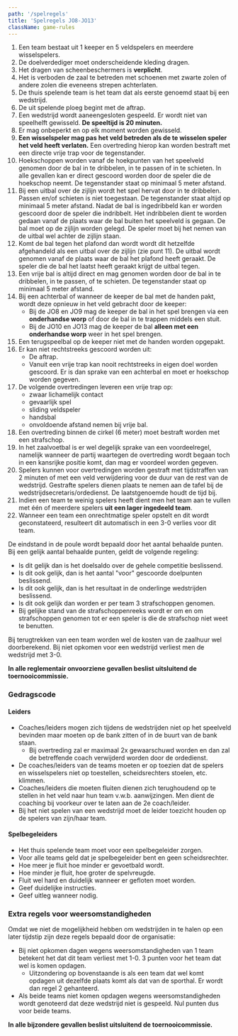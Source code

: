 ```yaml
---
path: '/spelregels'
title: 'Spelregels JO8-JO13'
className: game-rules
---
```


1. Een team bestaat uit 1 keeper en 5 veldspelers en meerdere wisselspelers.
2. De doelverdediger moet onderscheidende kleding dragen.
3. Het dragen van scheenbeschermers is **verplicht**.
4. Het is verboden de zaal te betreden met schoenen met zwarte zolen of andere zolen die eveneens strepen achterlaten.
5. De thuis spelende team is het team dat als eerste genoemd staat bij een wedstrijd.
6. De uit spelende ploeg begint met de aftrap. 
7. Een wedstrijd wordt aaneengesloten gespeeld. Er wordt niet van speelhelft gewisseld. **De speeltijd is 20 minuten.**
8. Er mag onbeperkt en op elk moment worden gewisseld.
9. **Een wisselspeler mag pas het veld betreden als de te wisselen speler het veld heeft verlaten.** Een overtreding hierop kan worden bestraft met een directe vrije trap voor de tegenstander.
10. Hoekschoppen worden vanaf de hoekpunten van het speelveld genomen door de bal in te dribbelen, in te passen of in te schieten. In alle gevallen kan er direct gescoord worden door de speler die de hoekschop neemt. De tegenstander staat op minimaal 5 meter afstand.
11. Bij een uitbal over de zijlijn wordt het spel hervat door in te dribbelen. Passen en/of schieten is niet toegestaan. De tegenstander staat altijd op minimaal 5 meter afstand. Nadat de bal is ingedribbeld kan er worden gescoord door de speler die indribbelt. Het indribbelen dient te worden gedaan vanaf de plaats waar de bal buiten het speelveld is gegaan. De bal moet op de zijlijn worden gelegd. De speler moet bij het nemen van de uitbal wel achter de zijlijn staan.
12. Komt de bal tegen het plafond dan wordt wordt dit hetzelfde afgehandeld als een uitbal over de zijlijn (zie punt 11). De uitbal wordt genomen vanaf de plaats waar de bal het plafond heeft geraakt. De speler die de bal het laatst heeft geraakt krijgt de uitbal tegen.
13. Een vrije bal is altijd direct en mag genomen worden door de bal in te dribbelen, in te passen, of te schieten. De tegenstander staat op minimaal 5 meter afstand.
14. Bij een achterbal of wanneer de keeper de bal met de handen pakt, wordt deze opnieuw in het veld gebracht door de keeper:
    - Bij de JO8 en JO9 mag de keeper de bal in het spel brengen via een **onderhandse worp** of door de bal in te trappen middels een stuit.
    - Bij de JO10 en JO13 mag de keeper de bal **alleen met een onderhandse worp** weer in het spel brengen.
15. Een terugspeelbal op de keeper niet met de handen worden opgepakt.
16. Er kan niet rechtstreeks gescoord worden uit:
    - De aftrap.
    - Vanuit een vrije trap kan nooit rechtstreeks in eigen doel worden gescoord. Er is dan sprake van een achterbal en moet er hoekschop worden gegeven.
17. De volgende overtredingen leveren een vrije trap op:
    - zwaar lichamelijk contact
    - gevaarlijk spel
    - sliding veldspeler
    - handsbal
    - onvoldoende afstand nemen bij vrije bal.
18. Een overtreding binnen de cirkel (6 meter) moet bestraft worden met een strafschop.
19. In het zaalvoetbal is er wel degelijk sprake van een voordeelregel, namelijk wanneer de partij waartegen de overtreding wordt begaan toch in een kansrijke positie komt, dan mag er voordeel worden gegeven.
20. Spelers kunnen voor overtredingen worden gestraft met tijdstraffen van 2 minuten of met een veld verwijdering voor de duur van de rest van de wedstrijd. Gestrafte spelers dienen plaats te nemen aan de tafel bij de wedstrijdsecretaris/ordedienst. De laatstgenoemde houdt de tijd bij.
21. Indien een team te weinig spelers heeft dient men het team aan te vullen met één of meerdere spelers **uit een lager ingedeeld team**.
22. Wanneer een team een onrechtmatige speler opstelt en dit wordt geconstateerd, resulteert dit automatisch in een 3-0 verlies voor dit team.

De eindstand in de poule wordt bepaald door het aantal behaalde punten. Bij een gelijk aantal behaalde punten, geldt de volgende regeling:

- Is dit gelijk dan is het doelsaldo over de gehele competitie beslissend.
- Is dit ook gelijk, dan is het aantal &quot;voor&quot; gescoorde doelpunten beslissend.
- Is dit ook gelijk, dan is het resultaat in de onderlinge wedstrijden beslissend.
- Is dit ook gelijk dan worden er per team 3 strafschoppen genomen.
- Bij gelijke stand van de strafschoppenreeks wordt er om en om strafschoppen genomen tot er een speler is die de strafschop niet weet te benutten.

Bij terugtrekken van een team worden wel de kosten van de zaalhuur wel doorberekend. Bij niet opkomen voor een wedstrijd verliest men de wedstrijd met 3-0.

**In alle reglementair onvoorziene gevallen beslist uitsluitend de toernooicommissie.**

### Gedragscode

#### Leiders

- Coaches/leiders mogen zich tijdens de wedstrijden niet op het speelveld bevinden maar moeten op de bank zitten of in de buurt van de bank staan.
  - Bij overtreding zal er maximaal 2x gewaarschuwd worden en dan zal de betreffende coach verwijderd worden door de ordedienst.
- De coaches/leiders van de teams moeten er op toezien dat de spelers en wisselspelers niet op toestellen, scheidsrechters stoelen, etc. klimmen.
- Coaches/leiders die moeten fluiten dienen zich terughoudend op te stellen in het veld naar hun team v.w.b. aanwijzingen. Men dient de coaching bij voorkeur over te laten aan de 2e coach/leider.
- Bij het niet spelen van een wedstrijd moet de leider toezicht houden op de spelers van zijn/haar team.

#### Spelbegeleiders

- Het thuis spelende team moet voor een spelbegeleider zorgen. 
- Voor alle teams geld dat je spelbegeleider bent en geen scheidsrechter.
- Hoe meer je fluit hoe minder er gevoetbald wordt.
- Hoe minder je fluit, hoe groter de spelvreugde.
- Fluit wel hard en duidelijk wanneer er gefloten moet worden.
- Geef duidelijke instructies.
- Geef uitleg wanneer nodig.

### Extra regels voor weersomstandigheden

Omdat we niet de mogelijkheid hebben om wedstrijden in te halen op een later tijdstip zijn deze regels bepaald door de organisatie:

- Bij niet opkomen dagen wegens weersomstandigheden van 1 team betekent het dat dit team verliest met 1-0. 3 punten voor het team dat wel is komen opdagen.
  - Uitzondering op bovenstaande is als een team dat wel komt opdagen uit dezelfde plaats komt als dat van de sporthal. Er wordt dan regel 2 gehanteerd.
- Als beide teams niet komen opdagen wegens weersomstandigheden wordt genoteerd dat deze wedstrijd niet is gespeeld. Nul punten dus voor beide teams.

**In alle bijzondere gevallen beslist uitsluitend de toernooicommissie.**
